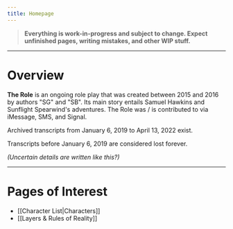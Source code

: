 ```yaml
---
title: Homepage
---
```

> **Everything is work-in-progress and subject to change. Expect unfinished pages, writing mistakes, and other WIP stuff.**
***
# Overview
**The Role** is an ongoing role play that was created between 2015 and 2016 by authors "SG" and "SB". Its main story entails Samuel Hawkins and Sunflight Spearwind's adventures. The Role was / is contributed to via iMessage, SMS, and Signal.

Archived transcripts from January 6, 2019 to April 13, 2022 exist.

Transcripts before January 6, 2019 are considered lost forever.

*(Uncertain details are written like this?)*
***
# Pages of Interest
- [[Character List|Characters]]
- [[Layers & Rules of Reality]]